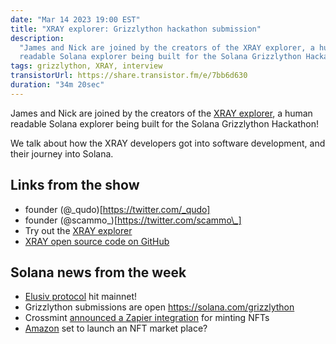 ```yaml
---
date: "Mar 14 2023 19:00 EST"
title: "XRAY explorer: Grizzlython hackathon submission"
description:
  "James and Nick are joined by the creators of the XRAY explorer, a human
  readable Solana explorer being built for the Solana Grizzlython Hackathon."
tags: grizzlython, XRAY, interview
transistorUrl: https://share.transistor.fm/e/7bb6d630
duration: "34m 20sec"
---
```


James and Nick are joined by the creators of the
[XRAY explorer](https://xray.helius.xyz/), a human readable Solana explorer
being built for the Solana Grizzlython Hackathon!

We talk about how the XRAY developers got into software development, and their
journey into Solana.

## Links from the show

- founder (@\_qudo)[https://twitter.com/_qudo]
- founder (@scammo\_)[https://twitter.com/scammo\_]
- Try out the [XRAY explorer](https://xray.helius.xyz/)
- [XRAY open source code on GitHub](https://github.com/helius-labs/xray)

## Solana news from the week

- [Elusiv protocol](https://twitter.com/elusivprivacy/status/1633189128853397504?t=2qLXE0nyhJE_ez9vPkdbgQ&s=09)
  hit mainnet!
- Grizzlython submissions are open https://solana.com/grizzlython
- Crossmint
  [announced a Zapier integration](https://twitter.com/crossmint/status/1633215715783196675?t=xAt-iXmWFVIVojHjFwp8Fg&s=09)
  for minting NFTs
- [Amazon](https://en.thebigwhale.io/article/nfts-amazon-lancera-sa-plateforme-le-24-avril)
  set to launch an NFT market place?
